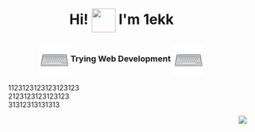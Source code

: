 <h1  align='center' style="">Hi! <img style="width: 3rem; height: 3rem;" align="center" src="https://github.com/1ekk/1ekk/blob/main/assets/emojibest_com_1880872076.gif"> I'm 1ekk
</h1>


<h3 style = "padding-bottom: " align="center"><img align="center" style="width: 4rem; height: 4rem;" src="assets\emojibest_com_2052302749.gif">Trying Web Development <img align="center" style="width: 4rem; height: 4rem;" src="assets\emojibest_com_2052302749.gif">
</h3>

<ul style="list-style: none">
<li>1123123123123123123</li>
<li>2123123123123123</li>
<li>31312313131313</li>
</ul>

<img  align="right" src="https://github.com/1ekk/1ekk/blob/main/assets/emojibest_com_1883127845.gif">
